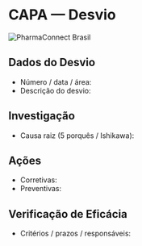 # CAPA — Desvio

![PharmaConnect Brasil](/lovable-uploads/445e4223-5418-4de4-90fe-41c01a9dda35.png)

## Dados do Desvio
- Número / data / área:
- Descrição do desvio:

## Investigação
- Causa raiz (5 porquês / Ishikawa):

## Ações
- Corretivas:
- Preventivas:

## Verificação de Eficácia
- Critérios / prazos / responsáveis:
